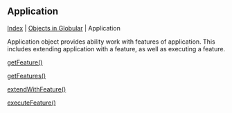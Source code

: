 ## Application

[Index](/docs/README.md) | [Objects in Globular](/docs/objects/README.md) | Application

Application object provides ability work with features of application. This includes extending application with a feature, as well as executing a feature.

[getFeature()](get-feature/README.md)

[getFeatures()](get-features/README.md)

[extendWithFeature()](extend-with-feature/README.md)

[executeFeature()](execute-feature/README.md)
